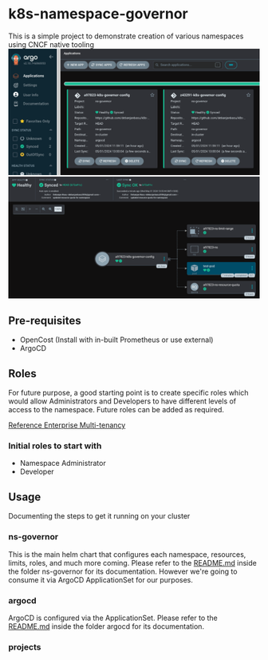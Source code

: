 # k8s-namespace-governor

This is a simple project to demonstrate creation of various namespaces using CNCF native tooling
![ArgoCD Example](./images/argo-sample.png)
![Argo Deployed Resources](./images/argo-deployed-resources.png)

## Pre-requisites

- OpenCost (Install with in-built Prometheus or use external)
- ArgoCD

## Roles

For future purpose, a good starting point is to create specific roles which would allow Administrators and Developers to have different levels of access to the namespace. Future roles can be added as required.

[Reference Enterprise Multi-tenancy](https://cloud.google.com/kubernetes-engine/docs/concepts/multitenancy-overview#enterprise_multi-tenancy)

### Initial roles to start with

- Namespace Administrator
- Developer

## Usage

Documenting the steps to get it running on your cluster

### ns-governor

This is the main helm chart that configures each namespace, resources, limits, roles, and much more coming. Please refer to the [README.md](./ns-governor/README.md) inside the folder ns-governor for its documentation. However we're going to consume it via ArgoCD ApplicationSet for our purposes.

### argocd

ArgoCD is configured via the ApplicationSet. Please refer to the [README.md](./argocd/README.md) inside the folder argocd for its documentation.

### projects
